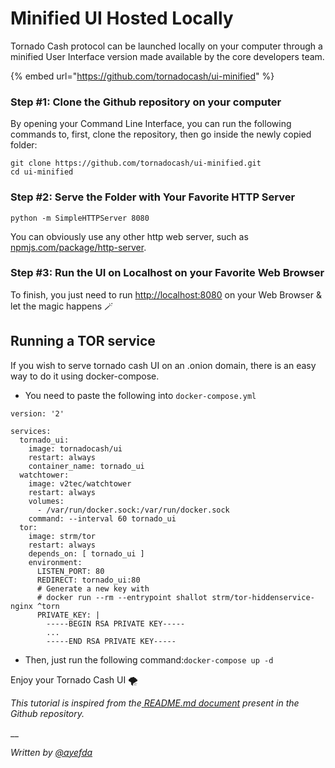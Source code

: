 # Minified UI Hosted Locally

Tornado Cash protocol can be launched locally on your computer through a minified User Interface version made available by the core developers team.

{% embed url="https://github.com/tornadocash/ui-minified" %}

### Step #1: Clone the Github repository on your computer

By opening your Command Line Interface, you can run the following commands to, first, clone the repository, then go inside the newly copied folder:

```
git clone https://github.com/tornadocash/ui-minified.git
cd ui-minified
```

### Step #2: Serve the Folder with Your Favorite HTTP Server

```
python -m SimpleHTTPServer 8080
```

You can obviously use any other http web server, such as[ npmjs.com/package/http-server](https://www.npmjs.com/package/http-server).

### Step #3: Run the UI on Localhost on your Favorite Web Browser

To finish, you just need to run [http://localhost:8080](http://localhost:8080) on your Web Browser & let the magic happens 🪄

## Running a TOR service

If you wish to serve tornado cash UI on an .onion domain, there is an easy way to do it using docker-compose.

* You need to paste the following into `docker-compose.yml`

```
version: '2'

services:
  tornado_ui:
    image: tornadocash/ui
    restart: always
    container_name: tornado_ui
  watchtower:
    image: v2tec/watchtower
    restart: always
    volumes:
      - /var/run/docker.sock:/var/run/docker.sock
    command: --interval 60 tornado_ui
  tor:
    image: strm/tor
    restart: always
    depends_on: [ tornado_ui ]
    environment:
      LISTEN_PORT: 80
      REDIRECT: tornado_ui:80
      # Generate a new key with
      # docker run --rm --entrypoint shallot strm/tor-hiddenservice-nginx ^torn
      PRIVATE_KEY: |
        -----BEGIN RSA PRIVATE KEY-----
        ...
        -----END RSA PRIVATE KEY-----
```

* Then, just run the following command:`docker-compose up -d`

Enjoy your Tornado Cash UI 🌪

_This tutorial is inspired from the_[ _README.md document_](https://github.com/tornadocash/ui-minified/blob/gh-pages/README.md) _present in the Github repository._

__

_Written by_ [_@ayefda_](https://torn.community/u/ayefda)
